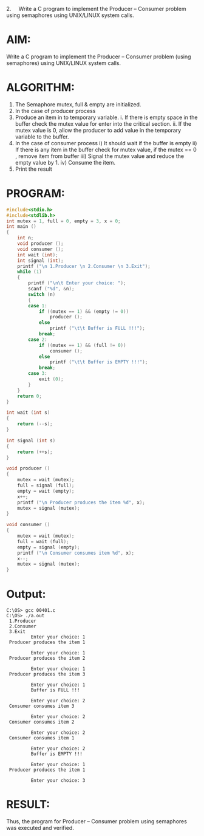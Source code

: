2.     Write a C program to implement the Producer – Consumer problem using semaphores using UNIX/LINUX system calls.
# AIM:
Write a C program to implement the Producer – Consumer problem (using 
semaphores) using UNIX/LINUX system calls. 
# ALGORITHM:
1. The Semaphore mutex, full & empty are initialized. 
2. In the case of producer process 
3. Produce an item in to temporary variable. 
	i. If there is empty space in the buffer check the mutex value for enter into 
	the critical section. 
	ii. If the mutex value is 0, allow the producer to add value in the temporary 
	variable to the buffer. 
1. In the case of consumer process 
	i) It should wait if the buffer is empty 
	ii) If there is any item in the buffer check for mutex value, if the 
	mutex == 0 , remove item from buffer 
	iii) Signal the mutex value and reduce the empty value by 1. 
	iv) Consume the item. 
1. Print the result 

# PROGRAM:
```c
#include<stdio.h> 
#include<stdlib.h> 
int mutex = 1, full = 0, empty = 3, x = 0; 
int main () 
{ 
    int n;
    void producer ();
    void consumer ();
    int wait (int);
    int signal (int);
    printf ("\n 1.Producer \n 2.Consumer \n 3.Exit");
    while (1)
    {
        printf ("\n\t Enter your choice: ");
        scanf ("%d", &n);
        switch (n)
        {
        case 1:
            if ((mutex == 1) && (empty != 0))
                producer ();
            else
                printf ("\t\t Buffer is FULL !!!");
            break;
        case 2:
            if ((mutex == 1) && (full != 0))
                consumer ();
            else
                printf ("\t\t Buffer is EMPTY !!!");
            break;
        case 3:
            exit (0);
        }
    }
    return 0;
}

int wait (int s)
{
    return (--s);
}

int signal (int s)
{
    return (++s);
}

void producer ()
{
    mutex = wait (mutex);
    full = signal (full);
    empty = wait (empty);
    x++;
    printf ("\n Producer produces the item %d", x);
    mutex = signal (mutex);
}

void consumer ()
{
    mutex = wait (mutex);
    full = wait (full);
    empty = signal (empty);
    printf ("\n Consumer consumes item %d", x);
    x--;
    mutex = signal (mutex);
}
```

# Output:
```
C:\OS> gcc 00401.c
C:\OS> ./a.out
 1.Producer
 2.Consumer
 3.Exit
         Enter your choice: 1
 Producer produces the item 1
 
         Enter your choice: 1
 Producer produces the item 2
 
         Enter your choice: 1
 Producer produces the item 3
 
         Enter your choice: 1
		 Buffer is FULL !!!
                 
         Enter your choice: 2
 Consumer consumes item 3
 
         Enter your choice: 2
 Consumer consumes item 2
 
         Enter your choice: 2
 Consumer consumes item 1
 
         Enter your choice: 2
		 Buffer is EMPTY !!!
                 
         Enter your choice: 1
 Producer produces the item 1
 
         Enter your choice: 3
```
# RESULT:
Thus, the program for Producer – Consumer problem using semaphores was executed and verified.

